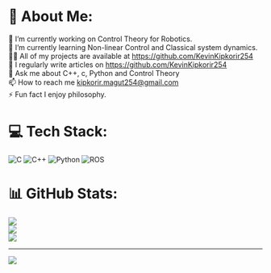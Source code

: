 # 💫 About Me:
🔭 I’m currently working on Control Theory for Robotics.<br>🌱 I’m currently learning Non-linear Control and Classical system dynamics.<br>👨‍💻 All of my projects are available at https://github.com/KevinKipkorir254<br>📝 I regularly write articles on https://github.com/KevinKipkorir254<br>💬 Ask me about C++, c, Python and Control Theory<br>📫 How to reach me kipkorir.magut254@gmail.com<br>⚡ Fun fact I enjoy philosophy.


# 💻 Tech Stack:
![C](https://img.shields.io/badge/c-%2300599C.svg?style=for-the-badge&logo=c&logoColor=white) ![C++](https://img.shields.io/badge/c++-%2300599C.svg?style=for-the-badge&logo=c%2B%2B&logoColor=white) ![Python](https://img.shields.io/badge/python-3670A0?style=for-the-badge&logo=python&logoColor=ffdd54) ![ROS](https://img.shields.io/badge/ros-%230A0FF9.svg?style=for-the-badge&logo=ros&logoColor=white)
# 📊 GitHub Stats:
![](https://github-readme-stats.vercel.app/api?username=KevinKipkorir254&theme=dark&hide_border=false&include_all_commits=false&count_private=false)<br/>
![](https://github-readme-streak-stats.herokuapp.com/?user=KevinKipkorir254&theme=dark&hide_border=false)<br/>
![](https://github-readme-stats.vercel.app/api/top-langs/?username=KevinKipkorir254&theme=dark&hide_border=false&include_all_commits=false&count_private=false&layout=compact)

---
[![](https://visitcount.itsvg.in/api?id=KevinKipkorir254&icon=0&color=0)](https://visitcount.itsvg.in)

<!-- Proudly created with GPRM ( https://gprm.itsvg.in ) -->
